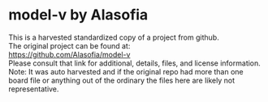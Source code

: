 
# model-v by Alasofia  
This is a harvested standardized copy of a project from github.  
The original project can be found at:  
https://github.com/Alasofia/model-v  
Please consult that link for additional, details, files, and license information.  
Note: It was auto harvested and if the original repo had more than one board file or anything out of the ordinary the files here are likely not representative.  
    